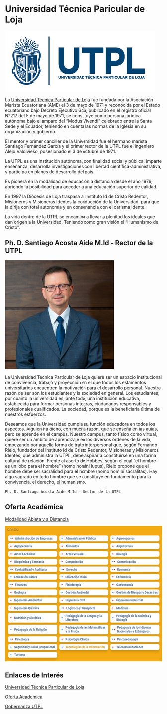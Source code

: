 # Universidad Técnica Paricular de Loja

![title](utplLogo.jpg)

La [Universidad Técnica Particular de Loja](https://www.utpl.edu.ec/es) fue fundada por la Asociación Marista Ecuatoriana (AME) el 3 de mayo de 1971 y reconocida por el Estado ecuatoriano bajo Decreto Ejecutivo 646, publicado en el registro oficial N°217 del 5 de mayo de 1971, se constituye como persona jurídica autónoma bajo el amparo del “Modus Vivendi” celebrado entre la Santa Sede y el Ecuador, teniendo en cuenta las normas de la Iglesia en su organización y gobierno. 

El mentor y primer canciller de la Universidad fue el hermano marista Santiago Fernández García y el primer rector de la UTPL fue el ingeniero Alejo Valdivieso, posesionado el 3 de octubre de 1971. 

La UTPL es una institución autónoma, con finalidad social y pública, imparte enseñanza, desarrolla investigaciones con libertad científica-administrativa, y participa en planes de desarrollo del país. 

Es pionera en la modalidad de educación a distancia desde el año 1976, abriendo la posibilidad para acceder a una educación superior de calidad. 

En 1997 la Diócesis de Loja traspasa al Instituto Id de Cristo Redentor, Misioneros y Misioneras Identes la conducción de la Universidad, para que la dirija con total autonomía y en consonancia con el carisma Idente. 

La vida dentro de la UTPL se encamina a llevar a plenitud los ideales que dan origen a la Universidad. Teniendo como gran visión el “Humanismo de Cristo”. 

## Ph. D. Santiago Acosta Aide M.Id - Rector de la UTPL

![title](fotoRectorUtpl.png)

La Universidad Técnica Particular de Loja quiere ser un espacio institucional de convivencia, trabajo y proyección en el que todos los estamentos universitarios encuentren la motivación para el desarrollo personal. Nuestra razón de ser son los estudiantes y la sociedad en general. Los estudiantes, por cuanto la universidad es, ante todo, una institución educativa, establecida para formar personas íntegras, ciudadanos responsables y profesionales cualificados. La sociedad, porque es la beneficiaria última de nuestros esfuerzos.

Deseamos que la Universidad cumpla su función educadora en todos los aspectos. Alguien ha dicho, con mucha razón, que se enseña en las aulas, pero se aprende en el campus. Nuestro campus, tanto físico como virtual, quiere ser un ámbito de aprendizaje en los diversos órdenes de la vida, empezando por aquella forma de trato interpersonal que, según Fernando Rielo, fundador del Instituto Id de Cristo Redentor, Misioneras y Misioneros Identes, que administra la UTPL, debe aspirar a constituirse en una forma cultural de relación. Frente al aserto de Hobbes, según el cual “el hombre es un lobo para el hombre” (homo homini lupus), Rielo propone que el hombre debe ser sacralidad para el hombre (homo homini sacralitas). Hay algo sagrado en todo hombre que se constituye en fundamento para la convivencia, el derecho, el humanismo.

    Ph. D. Santiago Acosta Aide M.Id - Rector de la UTPL

## Oferta Académica

[Modalidad Abieta y a Distancia](https://www.utpl.edu.ec/es#oferta)

![title](ofertaAcademica.jpg)

## Enlaces de Interés 

[Universidad Técnica Particular de Loja](https://www.utpl.edu.ec/es)

[Oferta Academica](https://www.utpl.edu.ec/es#oferta)

[Gobernanza UTPL](https://www.utpl.edu.ec/es/gobernanza)